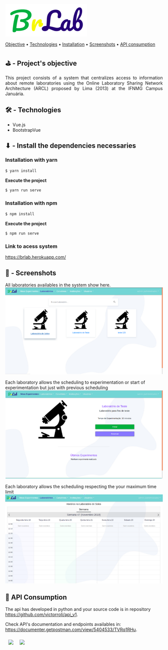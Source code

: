 ![Brlab, logotipo](./src/assets/imagens/logo_brlab.png)

 [Objective](#objective) • 
 [Technologies](#technologies) • 
 [Installation](#installation) • 
 [Screenshots](#screenshots) • 
 [API consumption](#api-consumption)

<div id="objective">
<h2> ⛳ - Project's objective</h2>
<p align='justify' >
This project consists of a system that centralizes access to information about remote laboratories using the Online Laboratory Sharing Network Architecture (ARCL) proposed by Lima (2013) at the IFNMG Campus Januária.
</p>
</div>

<h2 id="technologies">🛠 - Technologies</h2>
<ul>
<li>Vue.js</li>
<li>BootstrapVue</li>
</ul>

<h2 id="installation">⬇ -  Install the dependencies necessaries</h2>

### Installation with yarn 
```bash
$ yarn install
```

<b>Execute the project</b>
```bash
$ yarn run serve
```

### Installation with npm

```bash
$ npm install
```

**Execute the project**
```bash
$ npm run serve
```

### Link to acess system
<https://brlab.herokuapp.com/>

<h2 id="screenshots">🎥 - Screenshots</h2>

All laboratories availables in the system show here.
![Labs availables, screenshot](./src/assets/screenshots_brlab/laboratorios-disponiveis.png)

Each laboratory allows the scheduling to experimentation or start of experimentation but just with previous scheduling
![Screen Laboratory, screenshot](./src/assets/screenshots_brlab/tela-laboratorio.png)

Each laboratory allows the scheduling respecting the your maximum time limit
![Laboratory Scheduling, screenshot](./src/assets/screenshots_brlab/agendamento-laboratorio.png)


<h2 id="api-consumption">🔄 API Consumption</h2>

The api has developed in python and your source code is in repository <https://github.com/victorroli/api_v1>.

Check API's documentation and endpoints availables in: <https://documenter.getpostman.com/view/5404533/TVRq1RHu>.

<div style="display: flex;">
<img src="https://img.shields.io/static/v1?label=Vue.js&message=2.6.12&color=7159c1&style=flat&logo=vue.js" style="margin: 10px"/>
<img src="https://img.shields.io/static/v1?label=BootstrapVue&message=2.0.0-rc.27&color=7159c1&style=flat&logo=bootstrap" style="margin: 10px"/>
</div>
